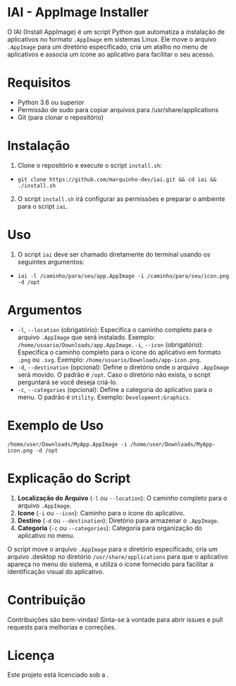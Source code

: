 # IAI - AppImage Installer
O IAI (Install AppImage) é um script Python que automatiza a instalação de aplicativos no formato `.AppImage` em sistemas Linux. Ele move o arquivo `.AppImage` para um diretório especificado, cria um atalho no menu de aplicativos e associa um ícone ao aplicativo para facilitar o seu acesso.

# Requisitos
+ Python 3.6 ou superior
+ Permissão de sudo para copiar arquivos para /usr/share/applications
+ Git (para clonar o repositório)

# Instalação
1. Clone o repositório e execute o script `install.sh`:
+ `git clone https://github.com/marquinho-dev/iai.git && cd iai && ./install.sh`
2. O script `install.sh` irá configurar as permissões e preparar o ambiente para o script `iai`.

# Uso
1. O script `iai` deve ser chamado diretamente do terminal usando os seguintes argumentos:
+ `iai -l /caminho/para/seu/app.AppImage -i /caminho/para/seu/icon.png -d /opt`

# Argumentos
+ `-l`, `--location` (obrigatório): Especifica o caminho completo para o arquivo `.AppImage`
que será instalado. Exemplo: `/home/usuario/Downloads/app.AppImage`.
`-i`, `--icon` (obrigatório): Especifica o caminho completo para o ícone do aplicativo em
formato `.png` ou `.svg`. Exemplo: `/home/usuario/Downloads/app-icon.png`.
+ `-d`, `--destination` (opcional): Define o diretório onde o arquivo `.AppImage` será movido.
O padrão é `/opt`. Caso o diretório não exista, o script perguntará se você deseja criá-lo.
+ `-c`, `--categories` (opcional): Define a categoria do aplicativo para o menu. O padrão é `Utility`. Exemplo: `Development;Graphics`.

# Exemplo de Uso
`/home/user/Downloads/MyApp.AppImage -i /home/user/Downloads/MyApp-icon.png -d /opt`

# Explicação do Script
1. **Localização do Arquivo** (`-l` ou `--location`): O caminho completo para o arquivo `.AppImage`.
2. **Icone** (`-i` ou `--icon`): Caminho para o ícone do aplicativo.
3. **Destino** (`-d` ou `--destination`): Diretório para armazenar o `.AppImage`.
4. **Categoria** (`-c` ou `--categories`): Categoria para organização do aplicativo no menu.

O script move o arquivo `.AppImage` para o diretório especificado, cria um arquivo .desktop no diretório `/usr/share/applications` para que o aplicativo apareça no menu do sistema, e utiliza o ícone fornecido para facilitar a identificação visual do aplicativo.

# Contribuição
Contribuições são bem-vindas! Sinta-se à vontade para abrir issues e pull requests para melhorias e correções.

# Licença
Este projeto está licenciado sob a  <MIT License>.

